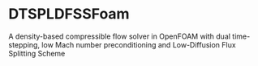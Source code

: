 # DTSPLDFSSFoam
A density-based compressible flow solver in OpenFOAM with dual time-stepping, low Mach number preconditioning and Low-Diffusion Flux Splitting Scheme
